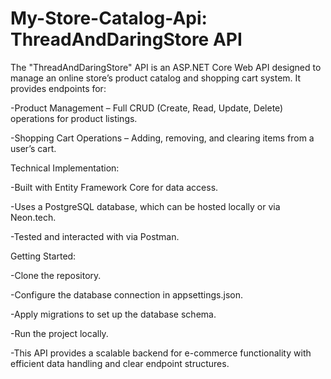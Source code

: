 # My-Store-Catalog-Api: ThreadAndDaringStore API

The "ThreadAndDaringStore" API is an ASP.NET Core Web API designed to manage an online store’s product catalog and shopping cart system. It provides endpoints for:

-Product Management – Full CRUD (Create, Read, Update, Delete) operations for product listings.

-Shopping Cart Operations – Adding, removing, and clearing items from a user’s cart.


Technical Implementation:

-Built with Entity Framework Core for data access.

-Uses a PostgreSQL database, which can be hosted locally or via Neon.tech.

-Tested and interacted with via Postman.


Getting Started:

-Clone the repository.

-Configure the database connection in appsettings.json.

-Apply migrations to set up the database schema.

-Run the project locally.

-This API provides a scalable backend for e-commerce functionality with efficient data handling and clear endpoint structures.
